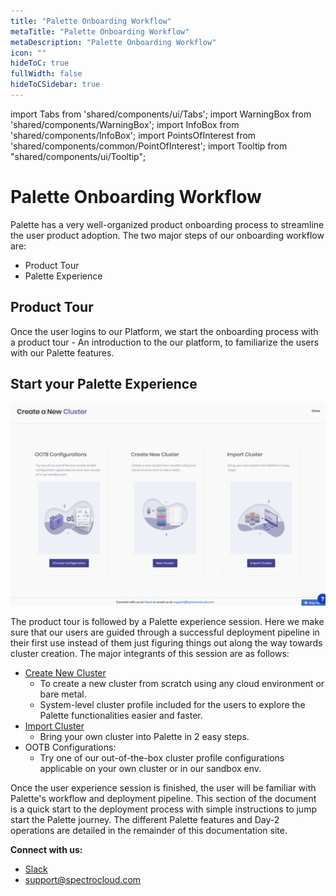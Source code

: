 ```yaml
---
title: "Palette Onboarding Workflow"
metaTitle: "Palette Onboarding Workflow"
metaDescription: "Palette Onboarding Workflow"
icon: ""
hideToC: true
fullWidth: false
hideToCSidebar: true
---
```


import Tabs from 'shared/components/ui/Tabs';
import WarningBox from 'shared/components/WarningBox';
import InfoBox from 'shared/components/InfoBox';
import PointsOfInterest from 'shared/components/common/PointOfInterest';
import Tooltip from "shared/components/ui/Tooltip";



# Palette Onboarding Workflow

Palette has a very well-organized product onboarding process to streamline the user product adoption. The two major steps of our onboarding workflow are:
* Product Tour
* Palette Experience

## Product Tour

Once the user logins to our Platform, we start the onboarding process with a product tour - An introduction to the our platform, to familiarize the users with our Palette features. 

## Start your  Palette Experience 

![user-experience.png](user-experience.png)

The product tour is followed by a Palette experience session.  Here we make sure that our users are guided through a successful deployment pipeline in their first use instead of them just figuring things out along the way towards cluster creation.  The major integrants of this session are as follows:

* [Create New Cluster](/clusters/new-clusters#newclusters)
  * To create a new cluster from scratch using any cloud environment or bare metal.
  * System-level cluster profile included for the users to explore the Palette functionalities easier and faster. 
* [Import Cluster](/clusters/brownfield-clusters#overview)
  * Bring your own cluster into Palette in 2 easy steps.
* OOTB Configurations:
  * Try one of our out-of-the-box cluster profile configurations applicable on your own cluster or in our sandbox env.

<InfoBox>
Once the user experience session is finished, the user will be familiar with Palette's workflow and deployment pipeline. This section of the document is a quick start to the deployment process with simple instructions to jump start the Palette journey. The different Palette features and Day-2 operations are detailed in the remainder of this documentation site.
</InfoBox>

**Connect with us:**
* [Slack](https://spectrocloudcommunity.slack.com/join/shared_invite/zt-g8gfzrhf-cKavsGD_myOh30K24pImLA#/shared-invite/email)
* support@spectrocloud.com
